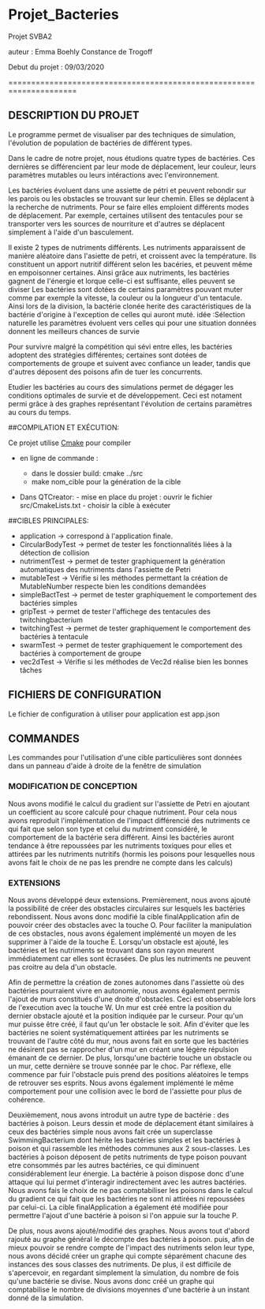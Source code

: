 # Projet_Bacteries
Projet SVBA2

auteur : Emma Boehly Constance de Trogoff

Debut du projet : 09/03/2020

=====================================================================
## DESCRIPTION DU PROJET
Le programme permet de visualiser par des techniques de simulation, l'évolution de population de bactéries de différent types.

Dans le cadre de notre projet, nous étudions quatre types de bactéries.
Ces dernières se différencient par leur mode de déplacement, leur couleur, leurs paramètres mutables ou leurs intéractions avec l'environnement.

Les bactéries évoluent dans une assiette de pétri et peuvent rebondir sur les parois ou les obstacles se trouvant sur leur chemin.
Elles se déplacent à la recherche de nutriments. Pour se faire elles emploient différents modes de déplacement.
Par exemple, certaines utilisent des tentacules pour se transporter vers les sources de nourriture et d'autres se
déplacent simplement à l'aide d'un basculement.

Il existe 2 types de nutriments différents. Les nutriments apparaissent de manière aléatoire dans l'asiette de petri, et croissent avec la température.
Ils constituent un apport nutritif différent selon les bacéries, et peuvent même en empoisonner certaines.
Ainsi grâce aux nutriments, les bactéries gagnent de l'énergie et lorque celle-ci est suffisante, elles peuvent se diviser
Les bactéries sont dotées de certains paramètres pouvant muter comme par exemple la vitesse, la couleur ou la longueur d'un tentacule.
Ainsi lors de la division, la bactérie clonée herite des caractéristiques de la bactérie d'origine à l'exception de celles qui auront muté.
idée :Sélection naturelle les paramètres évoluent vers celles qui pour une situation données donnent les meilleurs chances de survie

Pour survivre malgré la compétition qui sévi entre elles, les bactéries adoptent des stratégies différentes; certaines sont dotées de comportements de groupe et suivent avec confiance un leader,
tandis que d'autres déposent des poisons afin de tuer les concurrents.

Etudier les bactéries au cours des simulations permet de dégager les conditions optimales de survie et de développement.
Ceci est notament permi grâce à des graphes représentant l'évolution de certains paramètres au cours du temps.

##COMPILATION ET EXÉCUTION:

Ce projet utilise  [Cmake](https://cmake.org/) pour compiler

* en ligne de commande :
    - dans le dossier build: cmake ../src
    - make nom_cible pour la génération de la cible

* Dans QTCreator:
       - mise en place du projet : ouvrir le fichier src/CmakeLists.txt
       - choisir la cible à exécuter

##CIBLES PRINCIPALES:

* application -> correspond à l'application finale.
* CircularBodyTest -> permet de tester les fonctionnalités liées à la détection de collision
* nutrimentTest -> permet de tester graphiquement la génération automatiques des nutriments dans l'assiette de Petri
* mutableTest -> Vérifie si les méthodes permettant la création de MutableNumber respecte bien les conditions demandées
* simpleBactTest -> permet de tester graphiquement le comportement des bactéries simples
* gripTest -> permet de tester l'affichege des tentacules des twitchingbacterium
* twitchingTest -> permet de tester graphiquement le comportement des bactéries à tentacule
* swarmTest -> permet de tester graphiquement le comportement des bactéries à comportement de groupe
* vec2dTest -> Vérifie si les méthodes de Vec2d réalise bien les bonnes tâches

## FICHIERS DE CONFIGURATION

Le fichier de configuration à utiliser pour application est app.json

## COMMANDES

Les commandes pour l'utilisation d'une cible particulières sont données
dans un panneau d'aide à droite de la fenêtre de simulation

### MODIFICATION DE CONCEPTION

Nous avons modifié le calcul du gradient sur l'assiette de Petri en ajoutant un coefficient au score calculé pour chaque nutriment.
Pour cela nous avons reproduit l'implémentation de l'impact différencié des nutriments ce qui fait que selon son type et celui du nutriment
considéré, le comportement de la bactérie sera différent. Ainsi les bactéries auront tendance à être repoussées par les nutriments toxiques pour elles
et attirées par les nutriments nutritifs (hormis les poisons pour lesquelles nous avons fait le choix de ne pas les prendre ne compte dans les calculs)

### EXTENSIONS

Nous avons développé deux extensions.
Premièrement, nous avons ajouté la possibilité de créer des obstacles circulaires sur lesquels les bactéries rebondissent.
Nous avons donc modifié la cible finalApplication afin de pouvoir créer des obstacles avec la touche O.
Pour faciliter la manipulation de ces obstacles, nous avons également implémenté un moyen de les supprimer à l'aide de la touche E.
Lorsqu'un obstacle est ajouté, les bactéries et les nutriments se trouvant dans son rayon meurent immédiatement
car elles sont écrasées. De plus les nutriments ne peuvent pas croitre au dela d'un obstacle.

Afin de permettre la création de zones autonomes dans l'assiette où des bactéries pourraient vivre en autonomie, nous avons également permis l'ajout
de murs constitués d'une droite d'obstacles. Ceci est observable lors de l'execution avec la touche W.
Un mur est créé entre la position du dernier obstacle ajouté et la position indiquée par le curseur. Pour qu'un mur puisse être créé,
il faut qu'un 1er obstacle le soit.
Afin d'éviter que les bactéries ne soient systématiquement attirées par les nutriments se trouvant de l'autre côté du mur,
nous avons fait en sorte que les bactéries ne désirent pas se rapprocher d'un mur en créant une légère répulsion émanant de ce dernier.
De plus, lorsqu'une bactérie touche un obstacle ou un mur, cette dernière se trouve sonnée par le choc. Par réflexe, elle commence par fuir l'obstacle
puis prend des positions aléatoires le temps de retrouver ses esprits. Nous avons également implémenté le même comportement pour une collision avec le
bord de l'assiette pour plus de cohérence.

Deuxièmement, nous avons introduit un autre type de bactérie : des bactéries à poison. Leurs dessin et mode de déplacement étant similaires à ceux des bactéries simple
nous avons fait crée un superclasse SwimmingBacterium dont hérite les bactéries simples et les bactéries à poison et qui rassemble les méthodes communes aux 2 sous-classes.
Les bactéries à poison déposent de petits nutriments de type poison pouvant etre consommés par les autres bactéries, ce qui diminuent considérablement
leur énergie. La bactérie à poison dispose donc d'une attaque qui lui permet d'interagir indirectement avec les autres bactéries.
Nous avons fais le choix de ne pas comptabiliser les poisons dans le calcul du gradient ce qui fait que les bactéries ne sont ni attirées ni repoussées par celui-ci.
La cible finalApplication a également été modifiée pour permettre l'ajout d'une bactérie à poison si l'on appuie sur la touche P.

De plus, nous avons ajouté/modifié des graphes.
Nous avons tout d'abord rajouté au graphe général le décompte des bactéries à poison.
puis, afin de mieux pouvoir se rendre compte de l'impact des nutriments selon leur type,
nous avons décidé créer un graphe qui compte séparément chacune des instances des sous classes des nutriments.
De plus, il est difficile de s'apercevoir, en regardant simplement la simulation, du nombre de fois qu'une bactérie se divise.
Nous avons donc créé un graphe qui comptabilise le nombre de divisions moyennes d'une bactérie à un instant donné de la simulation.

